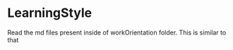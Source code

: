 # LearningStyle

Read the md files present inside of  workOrientation folder. This is similar to that
